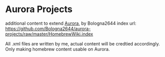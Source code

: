 # Aurora Projects
additional content to extend [Aurora](https://aurorabuilder.com/), by Bologna2644
index url: https://github.com/Bologna2644/aurora-projects/raw/master/HomebrewWiki.index

All .xml files are written by me, actual content will be credtied accordingly. Only making homebrew content usable on Aurora. 

